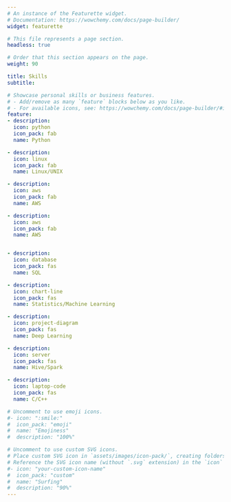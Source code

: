 ```yaml
---
# An instance of the Featurette widget.
# Documentation: https://wowchemy.com/docs/page-builder/
widget: featurette

# This file represents a page section.
headless: true

# Order that this section appears on the page.
weight: 90

title: Skills
subtitle:

# Showcase personal skills or business features.
# - Add/remove as many `feature` blocks below as you like.
# - For available icons, see: https://wowchemy.com/docs/page-builder/#icons
feature:
- description:
  icon: python
  icon_pack: fab
  name: Python

- description:
  icon: linux
  icon_pack: fab
  name: Linux/UNIX 

- description:
  icon: aws
  icon_pack: fab
  name: AWS

- description:
  icon: aws
  icon_pack: fab
  name: AWS


- description:
  icon: database
  icon_pack: fas
  name: SQL

- description:
  icon: chart-line
  icon_pack: fas
  name: Statistics/Machine Learning

- description:
  icon: project-diagram
  icon_pack: fas
  name: Deep Learning

- description:
  icon: server
  icon_pack: fas
  name: Hive/Spark

- description:
  icon: laptop-code
  icon_pack: fas
  name: C/C++

# Uncomment to use emoji icons.
#- icon: ":smile:"
#  icon_pack: "emoji"
#  name: "Emojiness"
#  description: "100%"  

# Uncomment to use custom SVG icons.
# Place custom SVG icon in `assets/images/icon-pack/`, creating folders if necessary.
# Reference the SVG icon name (without `.svg` extension) in the `icon` field.
#- icon: "your-custom-icon-name"
#  icon_pack: "custom"
#  name: "Surfing"
#  description: "90%"
---
```

